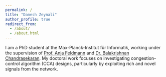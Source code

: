 ```yaml
---
permalink: /
title: "Danesh Zeynali"
author_profile: true
redirect_from: 
  - /about/
  - /about.html
---
```

I am a PhD student at the Max-Planck-Institut für Informatik, working under the supervision of [Prof. Anja Feldmann](https://www.mpi-inf.mpg.de/departments/inet/people/anja-feldmann) and [Dr. Balakrishnan Chandrasekaran](https://balakrishnanc.github.io/). My doctoral work focuses on investigating congestion-control algorithm (CCA) designs, particularly by exploiting rich and novel signals from the network.
